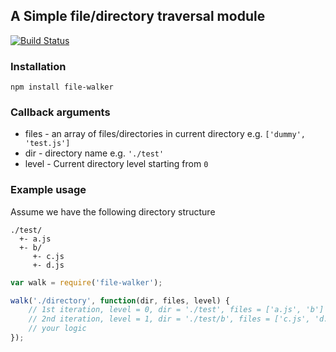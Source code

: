 ## A Simple file/directory traversal module

[![Build Status](https://travis-ci.org/rezigned/node-file-walker.png)](https://travis-ci.org/rezigned/node-file-walker)

### Installation

```
npm install file-walker
```

### Callback arguments

* files - an array of files/directories in current directory e.g. `['dummy', 'test.js']`
* dir - directory name e.g. `'./test'`
* level - Current directory level starting from `0`

### Example usage

Assume we have the following directory structure

```
./test/
  +- a.js
  +- b/
     +- c.js
     +- d.js
```

```js
var walk = require('file-walker');

walk('./directory', function(dir, files, level) {
    // 1st iteration, level = 0, dir = './test', files = ['a.js', 'b']
    // 2nd iteration, level = 1, dir = './test/b', files = ['c.js', 'd.js']
	// your logic
});
```
